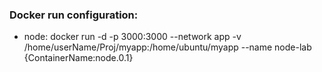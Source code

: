 ### Docker run configuration:
- node:
	docker run -d -p 3000:3000 --network app -v /home/userName/Proj/myapp:/home/ubuntu/myapp --name node-lab {ContainerName:node.0.1}